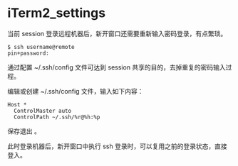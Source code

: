 # iTerm2_settings

当前 session 登录远程机器后，新开窗口还需要重新输入密码登录，有点繁琐。

```
$ ssh username@remote
pin+password:
```

通过配置 ~/.ssh/config 文件可达到 session 共享的目的，去掉重复的密码输入过程。

编辑或创建 ~/.ssh/config 文件，输入如下内容：

```
Host *
  ControlMaster auto
  ControlPath ~/.ssh/%r@%h:%p
```

保存退出 。

此时登录机器后，新开窗口中执行 ssh 登录时，可以复用之前的登录状态，直接登入。
